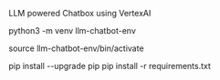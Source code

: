 LLM powered Chatbox using VertexAI

python3 -m venv llm-chatbot-env

source llm-chatbot-env/bin/activate


pip install --upgrade pip
pip install -r requirements.txt

